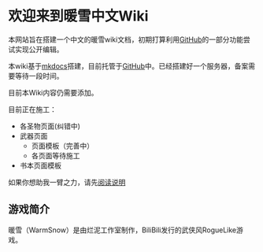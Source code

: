 # 欢迎来到暖雪中文Wiki

本网站旨在搭建一个中文的暖雪wiki文档，初期打算利用[GitHub](https://github.com//)的一部分功能尝试实现公开编辑。

本wiki基于[mkdocs](https://www.mkdocs.org/)搭建，目前托管于[GitHub](https://github.com/)中。已经搭建好一个服务器，备案需要等待一段时间。

目前本Wiki内容仍需要添加。

目前正在施工：


- 各圣物页面(纠错中)
- 武器页面
    - 页面模板（完善中）
    - 各页面等待施工
- 书本页面模板

如果你想助我一臂之力，请先[阅读说明](Attention.md)

## 游戏简介
暖雪（WarmSnow）是由烂泥工作室制作，BiliBili发行的武侠风RogueLike游戏。